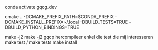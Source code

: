 conda activate gqcg_dev

cmake .. -DCMAKE_PREFIX_PATH=$CONDA_PREFIX -DCMAKE_INSTALL_PREFIX=~/.local -DBUILD_TESTS=TRUE -DBUILD_PYTHON_BINDINGS=TRUE

make -j2 
make -j2 gqcp
hercompileer enkel die test die mij interesseren
make test / make tests
make install
